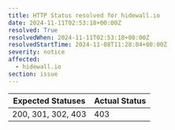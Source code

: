 ```yaml
---
title: HTTP Status resolved for hidewall.io
date: 2024-11-11T02:53:18+00:00Z
resolved: True
resolvedWhen: 2024-11-11T02:53:18+00:00Z
resolvedStartTime: 2024-11-08T11:28:04+00:00Z
severity: notice
affected:
  - hidewall.io
section: issue
---
```


| Expected Statuses | Actual Status  |
|-------------------|----------------|
| 200, 301, 302, 403 | 403 |
